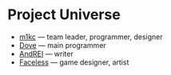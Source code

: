 Project Universe
================

* [m1kc](https://github.com/m1kc) &mdash; team leader, programmer, designer
* [Dove](https://github.com/houjing) &mdash; main programmer
* [AndREI](https://github.com/ryzhikovas) &mdash; writer
* [Faceless](https://github.com/FaceLess1) &mdash; game designer, artist
